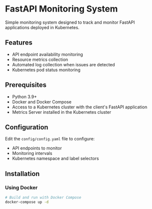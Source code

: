 # FastAPI Monitoring System

Simple monitoring system designed to track and monitor FastAPI applications deployed in Kubernetes.

## Features

- API endpoint availability monitoring
- Resource metrics collection
- Automated log collection when issues are detected
- Kubernetes pod status monitoring

## Prerequisites

- Python 3.9+
- Docker and Docker Compose
- Access to a Kubernetes cluster with the client's FastAPI application
- Metrics Server installed in the Kubernetes cluster

## Configuration

Edit the `config/config.yaml` file to configure:
- API endpoints to monitor
- Monitoring intervals
- Kubernetes namespace and label selectors

## Installation

### Using Docker

```bash
# Build and run with Docker Compose
docker-compose up -d
